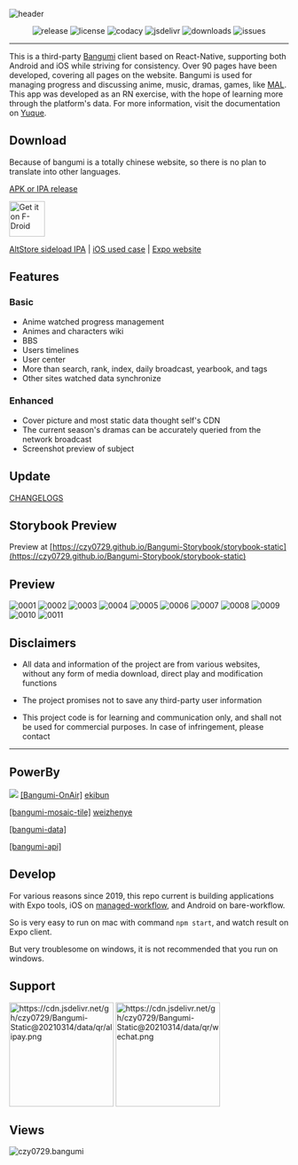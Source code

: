 ![header](https://user-images.githubusercontent.com/13514316/171256692-e131a6ca-a8e7-47c6-aef0-7a195d2820a9.png)

<p align="center">
  <img alt="release" src="https://img.shields.io/github/v/release/czy0729/Bangumi" />
  <img alt="license" src="https://img.shields.io/github/license/czy0729/Bangumi" />
  <img alt="codacy" src="https://img.shields.io/codacy/grade/473bdb1186484703b4069148730a3c12" />
  <img alt="jsdelivr" src="https://img.shields.io/jsdelivr/gh/hm/czy0729/Bangumi" />
  <img alt="downloads" src="https://img.shields.io/github/downloads/czy0729/Bangumi/total" />
  <img alt="issues" src="https://img.shields.io/github/issues/czy0729/Bangumi" />
</p>

---

This is a third-party [Bangumi](https://bgm.tv) client based on React-Native, supporting both Android and iOS while striving for consistency. Over 90 pages have been developed, covering all pages on the website. Bangumi is used for managing progress and discussing anime, music, dramas, games, like [MAL](https://myanimelist.net). This app was developed as an RN exercise, with the hope of learning more through the platform's data. For more information, visit the documentation on [Yuque](https://www.yuque.com/chenzhenyu-k0epm/znygb4).

## Download

Because of bangumi is a totally chinese website, so there is no plan to translate into other languages.

[APK or IPA release](https://github.com/czy0729/Bangumi/releases)

[<img src="https://fdroid.gitlab.io/artwork/badge/get-it-on.png"
    alt="Get it on F-Droid"
    height="64">](https://f-droid.org/packages/com.czy0729.bangumi)

[AltStore sideload IPA](https://www.yuque.com/chenzhenyu-k0epm/znygb4/qw4xr3) | [iOS used case](https://github.com/czy0729/Bangumi/blob/master/web/IOS-TEST.MD) | [Expo website](https://expo.dev/@bgmtv/bangumi-pro)

## Features

### Basic

- Anime watched progress management
- Animes and characters wiki
- BBS
- Users timelines
- User center
- More than search, rank, index, daily broadcast, yearbook, and tags
- Other sites watched data synchronize

### Enhanced

- Cover picture and most static data thought self's CDN
- The current season's dramas can be accurately queried from the network broadcast
- Screenshot preview of subject

## Update

[CHANGELOGS](https://github.com/czy0729/Bangumi/blob/master/web/CHANGELOG.MD)

## Storybook Preview

Preview at [https://czy0729.github.io/Bangumi-Storybook/storybook-static](https://czy0729.github.io/Bangumi-Storybook/storybook-static)

## Preview

![0001](https://user-images.githubusercontent.com/13514316/212605771-d9186720-eefd-4780-ba3a-a923e60d3e76.jpg)
![0002](https://user-images.githubusercontent.com/13514316/212605778-16e7b879-c6ba-4695-b3a8-8289bab8e3a1.jpg)
![0003](https://user-images.githubusercontent.com/13514316/212605787-6791bf2b-af12-428e-b707-165b4a085154.jpg)
![0004](https://user-images.githubusercontent.com/13514316/212605792-d1f65d31-6fd7-4611-a2cd-cb6e5cfa8142.jpg)
![0005](https://user-images.githubusercontent.com/13514316/212605802-8328713e-294e-402e-a56f-24d2ce5e1673.jpg)
![0006](https://user-images.githubusercontent.com/13514316/212605809-13ac6114-0a5e-4443-855c-01f0908c27bd.jpg)
![0007](https://user-images.githubusercontent.com/13514316/212605812-3f742de1-bdcc-4524-ba24-1f8a8a8d164c.jpg)
![0008](https://user-images.githubusercontent.com/13514316/212605814-f118aa53-8c7c-4c6b-978c-2b2d7df8b69e.jpg)
![0009](https://user-images.githubusercontent.com/13514316/212605819-5ca59405-8636-4957-bc6b-731109300efa.jpg)
![0010](https://user-images.githubusercontent.com/13514316/212605826-6d4eec77-ac8e-4712-8373-09d606b70cbb.jpg)
![0011](https://user-images.githubusercontent.com/13514316/212605831-2457702d-0d5a-44c2-88c1-1a139c1e3cc9.jpg)

## Disclaimers

- All data and information of the project are from various websites, without any form of media download, direct play and modification functions

- The project promises not to save any third-party user information

- This project code is for learning and communication only, and shall not be used for commercial purposes. In case of infringement, please contact

---

## PowerBy

[![](https://data.jsdelivr.com/v1/package/gh/ekibot/bangumi-onair/badge)](https://www.jsdelivr.com/package/gh/ekibot/bangumi-onair) [[Bangumi-OnAir]](https://github.com/ekibot/bangumi-onair) [ekibun](https://github.com/ekibun)

[[bangumi-mosaic-tile]](https://github.com/weizhenye/bangumi-mosaic-tile) [weizhenye](https://github.com/weizhenye)

[[bangumi-data]](https://github.com/bangumi-data/bangumi-data)

[[bangumi-api]](https://github.com/bangumi/api)

## Develop

For various reasons since 2019, this repo current is building applications with Expo tools, iOS on [managed-workflow](https://docs.expo.dev/introduction/managed-vs-bare/#managed-workflow), and Android on bare-workflow.

So is very easy to run on mac with command `npm start`, and watch result on Expo client.

But very troublesome on windows, it is not recommended that you run on windows.

## Support

<img src="https://cdn.jsdelivr.net/gh/czy0729/Bangumi-Static@20210314/data/qr/alipay.png" alt="https://cdn.jsdelivr.net/gh/czy0729/Bangumi-Static@20210314/data/qr/alipay.png" width="188" style="vertical-align: top" /> <img src="https://cdn.jsdelivr.net/gh/czy0729/Bangumi-Static@20210314/data/qr/wechat.png" alt="https://cdn.jsdelivr.net/gh/czy0729/Bangumi-Static@20210314/data/qr/wechat.png" width="188" style="vertical-align: top" />

## Views

![czy0729.bangumi](https://visitor-badge.glitch.me/badge?page_id=czy0729.bangumi.en)
